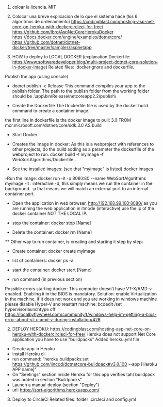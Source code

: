 ﻿1. coloar la licencia. MIT
2. Colocar una breve explicacion de lo que el sistema hace (los 6 algoritmos de ordenamiento)
https://codingblast.com/hosting-asp-net-core-on-heroku-with-dockercircleci-for-free/
https://github.com/Ibro/AspNetCoreHerokuDocker
https://docs.docker.com/engine/examples/dotnetcore/
https://github.com/dotnet/dotnet-docker/tree/master/samples/aspnetapp



1.  HOW to deploy to LOCAL DOCKER
(explanation Dockerfile: https://www.softwaredeveloper.blog/multi-project-dotnet-core-solution-in-docker-image)
Related files: .dockerignore and dockerfile.

Publish the app (using console)
- dotnet publish -c Release
This command compiles your app to the publish folder. 
The path to the publish folder from the working folder should be .\app\bin\Release\netcoreapp2.2\publish\

- Create the Dockerfile
The Dockerfile file is used by the docker build command to create a container image.

the first line in dockerfile is the docker image to pull: 3.0
FROM mcr.microsoft.com/dotnet/core/sdk:3.0 AS build

- Start Docker

- Creates the image in docker:
As this is a webproject with references to other projects, do the build adding as a parameter
the dockerfile of the webproject to run.
docker build -t myimage -f WebSortAlgorithms/Dockerfile .

- See the installed images: (see that "myimage" is listed)
docker images

-Run the image:
docker run -it -p 8080:80 --name WebSortAlgorithms myimage
-it : interactive
-d, this simply means we run the container in the background.
-p that means we will match an external port to an internal container port. 

- Open the application in web browser,
http://192.168.99.100:8080/
as you are running the web application in itmode (interactive) use the ip of the docker container
NOT THE LOCAL IP.

- stop the container:
docker stop [Name]

- Delete the container:
docker rm [Name]

** Other way to run container, is creating and starting it step by step:
- Create container:
docker create myimage

- list of containers:
docker ps -a

- start the container:
docker start [Name]

- run command (in previous section) 


Possible errors starting docker:
This computer doesn’t have VT-X/AMD-v enabled. Enabling it in the BIOS is mandatory.
Solution: enable Virtualization in the machine, if it does not work and you are working in windows machine
please disable Hyper-V and reastart machine: bcdedit /set hypervisorlaunchtype off
https://localbyflywheel.com/community/t/windows-help-im-getting-a-bios-error-about-vt-x-amd-v-during-installation/426



2. DEPLOY HEROKU:
https://codingblast.com/hosting-asp-net-core-on-heroku-with-dockercircleci-for-free/
Heroku does not support Net Core application you have to use "buildpacks"
Added heroku.yml file

- Create app in Heroku
- Install Heroku cli
- run command: "heroku buildpacks:set https://github.com/jincod/dotnetcore-buildpack#v3.0.100 --app [Heroku APP name]"
- On "Seetings" section inside Heroku for this app verifies taht buildpack was added in section "Buildpacks"
- Launch a manual deploy (section "Deploy")
- url: https://sort-algorithms.herokuapp.com/

3. Deploy to CircleCI
Related files: folder .circleci and config.yml